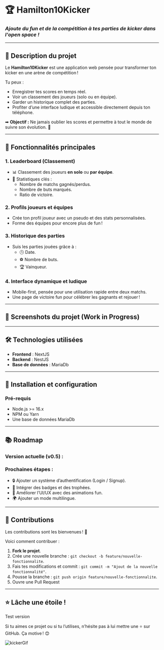 # 🏆 Hamilton10Kicker

### *Ajoute du fun et de la compétition à tes parties de kicker dans l'open space !*

---

## 🌟 **Description du projet**

Le **Hamilton10Kicker** est une application web pensée pour transformer ton kicker en une arène de compétition !

Tu peux :

- Enregistrer tes scores en temps réel.
- Voir un classement des joueurs (solo ou en équipe).
- Garder un historique complet des parties.
- Profiter d’une interface ludique et accessible directement depuis ton téléphone.

➡ **Objectif :** Ne jamais oublier les scores et permettre à tout le monde de suivre son évolution. 🎯

---

## 🚀 **Fonctionnalités principales**

### **1. Leaderboard (Classement)**

- 📊 Classement des joueurs **en solo** ou **par équipe**.
- 🏅 Statistiques clés :
    - Nombre de matchs gagnés/perdus.
    - Nombre de buts marqués.
    - Ratio de victoire.

### **2. Profils joueurs et équipes**

- Crée ton profil joueur avec un pseudo et des stats personnalisées.
- Forme des équipes pour encore plus de fun !

### **3. Historique des parties**

- Suis les parties jouées grâce à :
    - 🕒 Date.
    - ⚽ Nombre de buts.
    - 🏆 Vainqueur.

### **4. Interface dynamique et ludique**

- Mobile-first, pensée pour une utilisation rapide entre deux matchs.
- Une page de victoire fun pour célébrer les gagnants et rejouer !

---

## 🎨 **Screenshots du projet (Work in Progress)**

---

## 🛠️ **Technologies utilisées**

- **Frontend** : NextJS
- **Backend** : NestJS
- **Base de données** : MariaDb

---

## 📖 **Installation et configuration**

### **Pré-requis**

- Node.js >= 16.x
- NPM ou Yarn
- Une base de données MariaDb

---

## 📚 **Roadmap**

### **Version actuelle (v0.5)** :

### **Prochaines étapes** :

- 🔒 Ajouter un système d’authentification (Login / Signup).
- 🏅 Intégrer des badges et des trophées.
- 🎨 Améliorer l’UI/UX avec des animations fun.
- 🌍 Ajouter un mode multilingue.

---

## 🤝 **Contributions**

Les contributions sont les bienvenues ! 🚀

Voici comment contribuer :

1. **Fork le projet**.
2. Crée une nouvelle branche : `git checkout -b feature/nouvelle-fonctionnalite`.
3. Fais tes modifications et commit : `git commit -m "Ajout de la nouvelle fonctionnalité"`.
4. Pousse la branche : `git push origin feature/nouvelle-fonctionnalite`.
5. Ouvre une Pull Request 

---

## ⭐ **Lâche une étoile !**

Test version

Si tu aimes ce projet ou si tu l’utilises, n’hésite pas à lui mettre une ⭐ sur GitHub. Ça motive ! 😊

![kickerGif](https://media.giphy.com/media/UCuitBL5zBDA4/giphy.gif?cid=790b7611p9e4j08whipbdg1bdcoeqgt6bq24h47haz5l1iia&ep=v1_gifs_search&rid=giphy.gif&ct=g)
